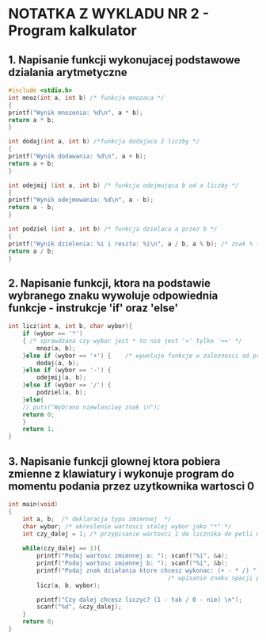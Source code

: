 # NOTATKA Z WYKLADU NR 2 - Program kalkulator

## 1. Napisanie funkcji wykonujacej podstawowe dzialania arytmetyczne
```c
#include <stdio.h> 
int mnoz(int a, int b) /* funkcja mnozaca */
{
printf("Wynik mnozenia: %d\n", a * b);
return a * b;
}

int dodaj(int a, int b) /*funkcja dodajaca 2 liczby */
{
printf("Wynik dodawania: %d\n", a + b);
return a + b;
}

int odejmij (int a, int b) /* funkcja odejmująca b od a liczby */
{
printf("Wynik odejmowania: %d\n", a - b);
return a - b;
}

int podziel (int a, int b) /* funkcja dzielaca a przez b */
{
printf("Wynik dzielenia: %i i reszta: %i\n", a / b, a % b); /* znak % to reszta z dzielenia a przez b */
return a / b;
}
```
## 2. Napisanie funkcji, ktora na podstawie wybranego znaku wywoluje odpowiednia funkcje - instrukcje 'if' oraz 'else'
```c
int licz(int a, int b, char wybor){
	if (wybor == '*')
	{ /* sprawdzana czy wybor jest * to nie jest '=' tylko '==' */
		mnoz(a, b);
	}else if (wybor == '+') {    /* wywoluje funkcje w zaleznosci od przyjetego z konsoli znaku */
		dodaj(a, b);
	}else if (wybor == '-') {
		odejmij(a, b);
	}else if (wybor == '/') {
		podziel(a, b);
	}else{
	// puts("Wybrano niewlasciwy znak \n");
	return 0;
	}
	return 1;
}
```
## 3. Napisanie funkcji glownej ktora pobiera zmienne z klawiatury i wykonuje program do momentu podania przez uzytkownika wartosci 0
```c
int main(void)
{
	int a, b;  /* deklaracja typu zmiennej  */	
	char wybor; /* okreslenie wartosci stalej wybor jako "*" */	
	int czy_dalej = 1; /* przypisanie wartosci 1 do licznika do petli while */
	
	while(czy_dalej == 1){
		printf("Podaj wartosc zmiennej a: "); scanf("%i", &a); 
		printf("Podaj wartosc zmiennej b: "); scanf("%i", &b); 
		printf("Podaj znak działania ktore chcesz wykonac: (+ - * /) "); scanf(" %c", &wybor); /* czytaj z konsoli i zapisz pod wybor */
										     /* wpisanie znaku spacji przed %c zlikwidowalo blad */
		licz(a, b, wybor);

		printf("Czy dalej chcesz liczyc? (1 - tak / 0 - nie) \n");
		scanf("%d", &czy_dalej);
	}
	return 0;
}
```
